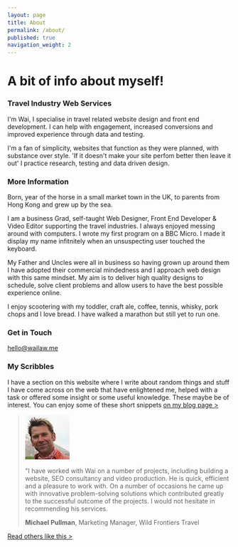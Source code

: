 ```yaml
---
layout: page
title: About
permalink: /about/
published: true
navigation_weight: 2
---
```


# A bit of info about myself!

### Travel Industry Web Services
I'm Wai, I specialise in travel related website design and front end development. I can help with engagement, increased conversions and improved experience through data and testing.

I'm a fan of simplicity, websites that function as they were planned, with substance over style. 'If it doesn't make your site perfom better then leave it out' I practice research, testing and data driven design.

### More Information
Born, year of the horse in a small market town in the UK, to parents from Hong Kong and grew up by the sea.

I am a business Grad, self-taught Web Designer, Front End Developer & Video Editor supporting the travel industries. I always enjoyed messing around with computers. I wrote my first program on a BBC Micro. I made it display my name infitnitely when an unsuspecting user touched the keyboard.

My Father and Uncles were all in business so having grown up around them I have adopted their commercial mindedness and I approach web design with this same mindset. My aim is to deliver high quality designs to schedule, solve client problems and allow users to have the best possible experience online.

I enjoy scootering with my toddler, craft ale, coffee, tennis, whisky, pork chops and I love bread. I have walked a marathon but still yet to run one.

### Get in Touch
[hello@wailaw.me](mailto:hello@wailaw.me)

### My Scribbles
I have a section on this website where I write about random things and stuff I have come across on the web that have enlightened me, helped with a task or offered some insight or some useful knowledge. These maybe be of interest. You can enjoy some of these short snippets [on my blog page >](https://w-a-i-l-a-w-8.github.io/)


> ![Michael Pullman](/images/testimonial-pics/mike-100x100.jpg "Michael Pullman")
>
> "I have worked with Wai on a number of projects, including building a website, SEO consultancy and video production. He is quick, efficient and a pleasure to work with. On a number of 
> occasions he came up with innovative problem-solving solutions which contributed greatly to the successful outcome of the projects. I would not hesitate in recommending his services. 
>
> __Michael Pullman__, Marketing Manager, Wild Frontiers Travel

[Read others like this >](/reviews/)


<!--- ## What am I currently working on?

#### Travel Direct Ltd
__Static website development and CMS Integration__

I am responsible here for front end design components and reusable CMS templates in preparation for integration with Umbraco CMS. The brand was originally just four or five Caribbean destinations but with the rebranding it has now evolved into activity and culture based travel options all around the world. --->